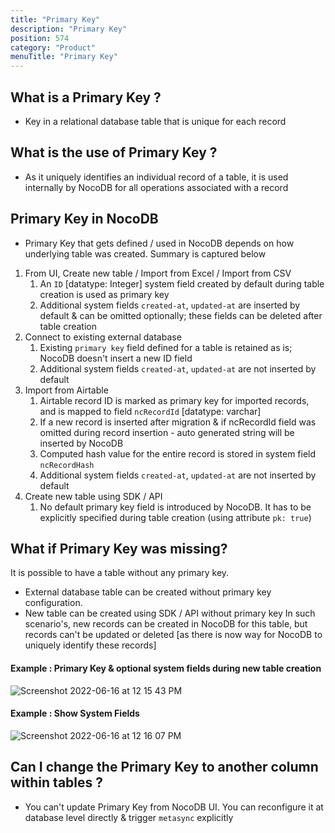 ```yaml
---
title: "Primary Key"
description: "Primary Key"
position: 574
category: "Product"
menuTitle: "Primary Key"
---
```


## What is a Primary Key ?
- Key in a relational database table that is unique for each record

## What is the use of Primary Key ?
- As it uniquely identifies an individual record of a table, it is used internally by NocoDB for all operations associated with a record

## Primary Key in NocoDB
- Primary Key that gets defined / used in NocoDB depends on how underlying table was created. Summary is captured below
1. From UI, Create new table / Import from Excel / Import from CSV
    1. An `ID` [datatype: Integer] system field created by default during table creation is used as primary key
    2. Additional system fields `created-at`, `updated-at` are inserted by default & can be omitted optionally; these fields can be deleted after table creation
2. Connect to existing external database
    1. Existing `primary key` field defined for a table is retained as is; NocoDB doesn't insert a new ID field
    2. Additional system fields `created-at`, `updated-at` are not inserted by default
3. Import from Airtable
    1. Airtable record ID is marked as primary key for imported records, and is mapped to field `ncRecordId`  [datatype: varchar]
    2. If a new record is inserted after migration & if ncRecordId field was omitted during record insertion - auto generated string will be inserted by NocoDB
    3. Computed hash value for the entire record is stored in system field `ncRecordHash`
    4. Additional system fields `created-at`, `updated-at` are not inserted by default
4. Create new table using SDK / API
    1. No default primary key field is introduced by NocoDB. It has to be explicitly specified during table creation (using attribute `pk: true`)

## What if Primary Key was missing?
It is possible to have a table without any primary key. 
- External database table can be created without primary key configuration.
- New table can be created using SDK / API without primary key
In such scenario's, new records can be created in NocoDB for this table, but records can't be updated or deleted [as there is now way for NocoDB to uniquely identify these records]

#### Example : Primary Key & optional system fields during new table creation
![Screenshot 2022-06-16 at 12 15 43 PM](https://user-images.githubusercontent.com/86527202/174010350-8610b9c1-a761-4bff-a53d-dc728df47e1b.png)

#### Example : Show System Fields
![Screenshot 2022-06-16 at 12 16 07 PM](https://user-images.githubusercontent.com/86527202/174010379-9e300d42-ad89-4653-afa2-f70fca407ca8.png)

## Can I change the Primary Key to another column within tables ?
- You can't update Primary Key from NocoDB UI. You can reconfigure it at database level directly & trigger `metasync` explicitly
